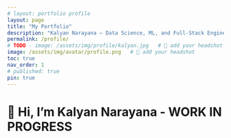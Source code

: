 ```yaml
---
# layout: portfolio profile
layout: page
title: "My Portfolio"
description: "Kalyan Narayana — Data Science, ML, and Full-Stack Engineer (Aspirant)"
permalink: /profile/
# TODO - image: /assets/img/profile/kalyan.jpg   # 🔁 add your headshot
image: /assets/img/avatar/profile.png   # 🔁 add your headshot
toc: true
nav_order: 1
# published: true
pin: true
---
```


# 👋 Hi, I’m **Kalyan Narayana** - WORK IN PROGRESS
